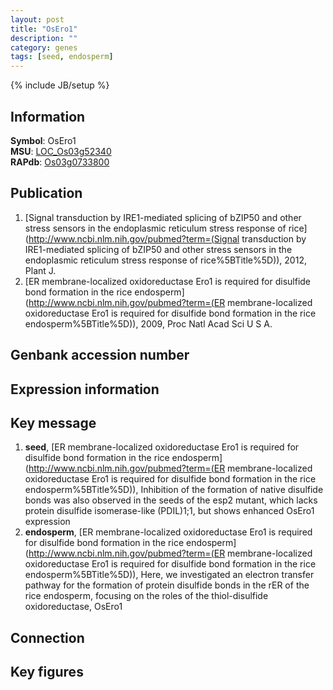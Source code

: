 ```yaml
---
layout: post
title: "OsEro1"
description: ""
category: genes
tags: [seed, endosperm]
---
```

{% include JB/setup %}

## Information
__Symbol__: OsEro1  
__MSU__: [LOC_Os03g52340](http://rice.plantbiology.msu.edu/cgi-bin/ORF_infopage.cgi?orf=LOC_Os03g52340)  
__RAPdb__: [Os03g0733800](http://rapdb.dna.affrc.go.jp/viewer/gbrowse_details/irgsp1?name=Os03g0733800)  

## Publication
1. [Signal transduction by IRE1-mediated splicing of bZIP50 and other stress sensors in the endoplasmic reticulum stress response of rice](http://www.ncbi.nlm.nih.gov/pubmed?term=(Signal transduction by IRE1-mediated splicing of bZIP50 and other stress sensors in the endoplasmic reticulum stress response of rice%5BTitle%5D)), 2012, Plant J.
2. [ER membrane-localized oxidoreductase Ero1 is required for disulfide bond formation in the rice endosperm](http://www.ncbi.nlm.nih.gov/pubmed?term=(ER membrane-localized oxidoreductase Ero1 is required for disulfide bond formation in the rice endosperm%5BTitle%5D)), 2009, Proc Natl Acad Sci U S A.

## Genbank accession number

## Expression information

## Key message
1. __seed__, [ER membrane-localized oxidoreductase Ero1 is required for disulfide bond formation in the rice endosperm](http://www.ncbi.nlm.nih.gov/pubmed?term=(ER membrane-localized oxidoreductase Ero1 is required for disulfide bond formation in the rice endosperm%5BTitle%5D)),  Inhibition of the formation of native disulfide bonds was also observed in the seeds of the esp2 mutant, which lacks protein disulfide isomerase-like (PDIL)1;1, but shows enhanced OsEro1 expression
2. __endosperm__, [ER membrane-localized oxidoreductase Ero1 is required for disulfide bond formation in the rice endosperm](http://www.ncbi.nlm.nih.gov/pubmed?term=(ER membrane-localized oxidoreductase Ero1 is required for disulfide bond formation in the rice endosperm%5BTitle%5D)),  Here, we investigated an electron transfer pathway for the formation of protein disulfide bonds in the rER of the rice endosperm, focusing on the roles of the thiol-disulfide oxidoreductase, OsEro1

## Connection

## Key figures


